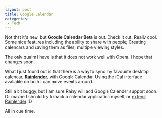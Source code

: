 ```yaml
---
layout: post
title: Google Calendar
categories:
 - Tech
---
```


Not that it's new, but [**Google Calendar Beta** ][0]is out. Check it out. Really cool. Some nice features including the ability to share with people; Creating calendars and saving them as files; multiple viewing styles.

The only qualm I have is that it does not work well with [Opera][1]. I hope that changes soon.

What I just found out is that there is a way to sync my favourite desktop calendar, [**Rainlender**][2], with Google Calendar. Using the iCal interface avaliable on both I can move events around.

Still a bit buggy, but I am sure Rainy will add Google Calender support soon. Or maybe I should try to hack a calendar application myself, or [extend Rainlender][3].:D

All in due time.


[0]: http://calendar.google.com/
[1]: http://www.opera.com
[2]: http://www.ipi.fi/~rainy/index.php?pn=projects&project=rainlendar
[3]: http://code.google.com/apis/gdata/calendar.html
